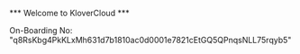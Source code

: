 *** Welcome to KloverCloud ***

On-Boarding No: &#34;q8RsKbg4PkKLxMh631d7b1810ac0d0001e7821cEtGQ5QPnqsNLL75rqyb5&#34;
